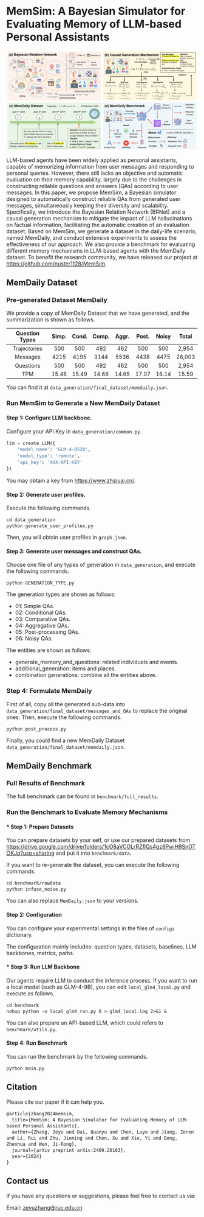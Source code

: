 # MemSim: A Bayesian Simulator for Evaluating Memory of LLM-based Personal Assistants

![methods](assets/methods.png)

LLM-based agents have been widely applied as personal assistants, capable of memorizing information from user messages and responding to personal queries. However, there still lacks an objective and automatic evaluation on their memory capability, largely due to the challenges in constructing reliable questions and answers (QAs) according to user messages. In this paper, we propose MemSim, a Bayesian simulator designed to automatically construct reliable QAs from generated user messages, simultaneously keeping their diversity and scalability. Specifically, we introduce the Bayesian Relation Network (BRNet) and a causal generation mechanism to mitigate the impact of LLM hallucinations on factual information, facilitating the automatic creation of an evaluation dataset. Based on MemSim, we generate a dataset in the daily-life scenario, named MemDaily, and conduct extensive experiments to assess the effectiveness of our approach. We also provide a benchmark for evaluating different memory mechanisms in LLM-based agents with the MemDaily dataset. To benefit the research community, we have released our project at https://github.com/nuster1128/MemSim.

## MemDaily Dataset

### Pre-generated Dataset MemDaily

We provide a copy of MemDaily Dataset that we have generated, and the summarization is shown as follows.

| Question  Types | Simp. | Cond. | Comp. | Aggr. | Post. | Noisy | Total  |
| :-------------: | :---: | :---: | :---: | :---: | :---: | :---: | :----: |
|  Trajectories   |  500  |  500  |  492  |  462  |  500  |  500  | 2,954  |
|    Messages     | 4215  | 4195  | 3144  | 5536  | 4438  | 4475  | 26,003 |
|    Questions    |  500  |  500  |  492  |  462  |  500  |  500  | 2,954  |
|       TPM       | 15.48 | 15.49 | 14.66 | 14.65 | 17.07 | 16.14 | 15.59  |

You can find it at  `data_generation/final_dataset/memdaily.json`.

### Run MemSim to Generate a New MemDaily Dataset

#### Step 1: Configure LLM backbone.

Configure your API Key in `data_generation/common.py`.

```python
llm = create_LLM({
    'model_name': 'GLM-4-0520',
    'model_type': 'remote',
    'api_key': 'XXX-API-KEY'
})
```

You may obtain a key from https://www.zhipuai.cn/.

#### Step 2: Generate user profiles.

Execute the following commands. 

```shell
cd data_generation
python generate_user_profiles.py
```

Then, you will obtain user profiles in `graph.json`.

#### Step 3: Generate user messages and construct QAs.

Choose one file of any types of generation in `data_generation`, and execute the following commands. 

```shell
python GENERATION_TYPE.py
```

The generation types are shown as follows:

- 01: Simple QAs.
- 02: Conditional QAs.
- 03: Comparative QAs.
- 04: Aggregative QAs.
- 05: Post-processing QAs.
- 06: Noisy QAs.

The entities are shown as follows:

- generate_memory_and_questions: related individuals and events.
- additional_generation: items and places.
- combination generations: combine all the entities above.

### Step 4: Formulate MemDaily

First of all, copy all the generated sub-data into `data_generation/final_dataset/messages_and_QAs` to replace the original ones. Then, execute the following commands. 

```shell
python post_process.py
```

Finally, you could find a new MemDaily Dataset  `data_generation/final_dataset/memdaily.json`.

## MemDaily Benchmark

### Full Results of Benchmark

The full benchmark can be found in `benchmark/full_results`.

### Run the Benchmark to Evaluate Memory Mechanisms

#### * Step 1: Prepare Datasets

You can prepare datasets by your self, or use our prepared datasets from https://drive.google.com/drive/folders/1cO8aVCOLrRZflQs4gz8PwiH9SnOTOKJq?usp=sharing and put it into `benchmark/data`.

If you want to re-generate the dataset, you can execute the following commands:

```shell
cd benchmark/rawdata
python infuse_noise.py
```

You can also replace `MemDaily.json` to your versions.

#### Step 2: Configuration

You can configure your experimental settings in the files of `configs` dictionary.

The configuration mainly includes: question types, datasets, baselines, LLM backbones, metrics, paths.

#### * Step 3: Run LLM Backbone

Our agents require LLM to conduct the inference process. If you want to run a local model (such as GLM-4-9B), you can edit `local_glm4_local.py` and execute as follows.

```shell
cd benchmark
nohup python -u local_glm4_run.py 0 > glm4_local.log 2>&1 &
```

You can also prepare an API-based LLM, which could refers to `benchmark/utils.py`.

#### Step 4: Run Benchmark

You can run the benchmark by the following commands.

```shell
python main.py
```

## Citation

Please cite our paper if it can help you.
```
@article{zhang2024memsim,
  title={MemSim: A Bayesian Simulator for Evaluating Memory of LLM-based Personal Assistants},
  author={Zhang, Zeyu and Dai, Quanyu and Chen, Luyu and Jiang, Zeren and Li, Rui and Zhu, Jieming and Chen, Xu and Xie, Yi and Dong, Zhenhua and Wen, Ji-Rong},
  journal={arXiv preprint arXiv:2409.20163},
  year={2024}
}
```

## Contact us

If you have any questions or suggestions, please feel free to contact us via:

Email: [zeyuzhang@ruc.edu.cn](mailto:zeyuzhang@ruc.edu.cn)
